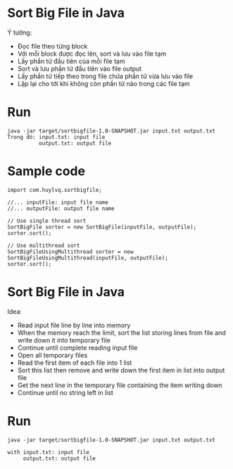 # Sort Big File in Java
Ý tưởng:
  - Đọc file theo từng block
  - Với mỗi block được đọc lên, sort và lưu vào file tạm
  - Lấy phần tử đầu tiên của mỗi file tạm
  - Sort và lưu phần tử đầu tiên vào file output
  - Lấy phần tử tiếp theo trong file chứa phần tử vừa lưu vào file
  - Lặp lại cho tới khi không còn phần tử nào trong các file tạm
# Run
```
java -jar target/sortbigfile-1.0-SNAPSHOT.jar input.txt output.txt
Trong đó: input.txt: input file
          output.txt: output file
```
# Sample code
```
import com.huylvq.sortbigfile;

//... inputFile: input file name
//... outputFile: output file name

// Use single thread sort
SortBigFile sorter = new SortBigFile(inputFile, outputFile);
sorter.sort();

// Use multithread sort
SortBigFileUsingMultithread sorter = new SortBigFileUsingMultithread(inputFile, outputFile);
sorter.sort();
```
# Sort Big File in Java
Idea:
  - Read input file line by line into memory
  - When the memory reach the limit, sort the list storing lines from file and write down it into temporary file
  - Continue until complete reading input file
  - Open all temporary files 
  - Read the first item of each file into 1 list
  - Sort this list then remove and write down the first item in list into output file
  - Get the next line in the temporary file containing the item writing down
  - Continue until no string left in list

# Run
```
java -jar target/sortbigfile-1.0-SNAPSHOT.jar input.txt output.txt

with input.txt: input file
     output.txt: output file
```
  
